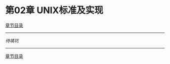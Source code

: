 <h1 id=file_notes>
    第02章 UNIX标准及实现
</h1>

[章节目录](../../README.md#title_ch02 "返回章节目录")

---

*待填坑*

---

[章节目录](../../README.md#tilte_ch02 "返回章节目录")

